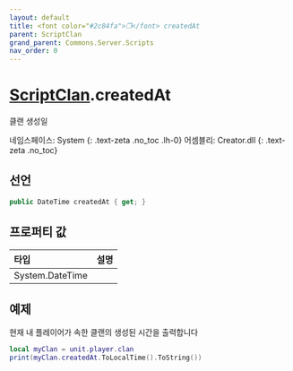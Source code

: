 ```yaml
---
layout: default
title: <font color="#2c84fa">❒</font> createdAt
parent: ScriptClan
grand_parent: Commons.Server.Scripts
nav_order: 0
---
```


<!-- 아래로 편집 -->

# [ScriptClan](../../).createdAt
클랜 생성일

네임스페이스: System
{: .text-zeta .no_toc .lh-0}
어셈블리: Creator.dll
{: .text-zeta .no_toc}

## 선언
```cs
public DateTime createdAt { get; }
```

## 프로퍼티 값

|타입|설명|
|:-|:-|
|System.DateTime|

## 예제
현재 내 플레이어가 속한 클랜의 생성된 시간을 출력합니다
```lua
local myClan = unit.player.clan
print(myClan.createdAt.ToLocalTime().ToString())
```
